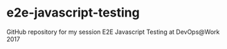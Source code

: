 # e2e-javascript-testing
GitHub repository for my session E2E Javascript Testing at DevOps@Work 2017 
